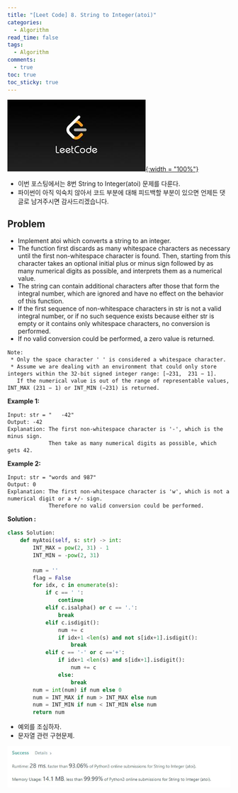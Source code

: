 ```yaml
---
title: "[Leet Code] 8. String to Integer(atoi)"
categories:
  - Algorithm
read_time: false
tags:
  - Algorithm
comments:
  - true
toc: true
toc_sticky: true
---
```


[![](/assets/img/LeetCode.jpeg){:width = "100%"}](https://leetcode.com/problems/string-to-integer-atoi/)

* 이번 포스팅에서는 8번 String to Integer(atoi) 문제를 다룬다.
* 파이썬이 아직 익숙치 않아서 코드 부분에 대해 피드백할 부분이 있으면 언제든 댓글로 남겨주시면 감사드리겠습니다.

## Problem
* Implement atoi which converts a string to an integer.
* The function first discards as many whitespace characters as necessary until the first non-whitespace character is found. Then, starting from this character takes an optional initial plus or minus sign followed by as many numerical digits as possible, and interprets them as a numerical value.
* The string can contain additional characters after those that form the integral number, which are ignored and have no effect on the behavior of this function.
* If the first sequence of non-whitespace characters in str is not a valid integral number, or if no such sequence exists because either str is empty or it contains only whitespace characters, no conversion is performed.
* If no valid conversion could be performed, a zero value is returned.

```
Note:
 * Only the space character ' ' is considered a whitespace character.
 * Assume we are dealing with an environment that could only store integers within the 32-bit signed integer range: [−231,  231 − 1]. 
   If the numerical value is out of the range of representable values, INT_MAX (231 − 1) or INT_MIN (−231) is returned.
```

__Example 1:__

```
Input: str = "   -42"
Output: -42
Explanation: The first non-whitespace character is '-', which is the minus sign. 
             Then take as many numerical digits as possible, which gets 42.
```

__Example 2:__
```
Input: str = "words and 987"
Output: 0
Explanation: The first non-whitespace character is 'w', which is not a numerical digit or a +/- sign. 
             Therefore no valid conversion could be performed.
```

__Solution :__

```python
class Solution:
    def myAtoi(self, s: str) -> int:
        INT_MAX = pow(2, 31) - 1
        INT_MIN = -pow(2, 31)

        num = ''
        flag = False
        for idx, c in enumerate(s):
            if c == ' ':
                continue
            elif c.isalpha() or c == '.':
                break
            elif c.isdigit():
                num += c
                if idx+1 <len(s) and not s[idx+1].isdigit():
                    break
            elif c == '-' or c =='+':
                if idx+1 <len(s) and s[idx+1].isdigit():
                    num += c
                else:
                    break
        num = int(num) if num else 0
        num = INT_MAX if num > INT_MAX else num
        num = INT_MIN if num < INT_MIN else num
        return num

```

* 예외를 조심하자.
* 문자열 관련 구현문제.

![](/assets/img/LeetCode/LeetCode_8_1.jpg)